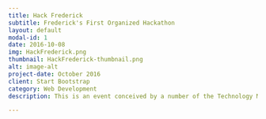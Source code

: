 ```yaml
---
title: Hack Frederick
subtitle: Frederick's First Organized Hackathon
layout: default
modal-id: 1
date: 2016-10-08
img: HackFrederick.png
thumbnail: HackFrederick-thumbnail.png
alt: image-alt
project-date: October 2016
client: Start Bootstrap
category: Web Development
description: This is an event conceived by a number of the Technology Meetup Leaders of the Frederick area. The basic idea was to get people together of all programming skills levels and to have fun with a day of programming! We had separate tracks for experienced & new programmers so all were welcome.

---
```

